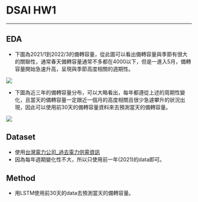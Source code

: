 # DSAI HW1

---

## EDA
* 下圖為2021/1到2022/3的備轉容量，從此圖可以看出備轉容量與季節有很大的關聯性，通常春天備轉容量通常不多都在4000以下，但是一進入5月，備轉容量開始急速升高，呈現與季節高度相關的週期性。

![](https://i.imgur.com/gmGYr53.png)

* 下圖為近三年的備轉容量分布，可以大略看出，每年都遵從上述的周期性變化，且當天的備轉容量一定跟近一個月的高度相關且很少急遽攀升的狀況出現，因此可以使用前30天的備轉容量資料來去預測當天的備轉容量。

![](https://i.imgur.com/UPegiwq.png)

## Dataset

* 使用[台灣電力公司_過去電力供需資訊](https://data.gov.tw/dataset/19995)
* 因為每年週期變化性不大，所以只使用前一年(2021)的data即可。

## Method

* 用LSTM使用前30天的data去預測當天的備轉容量。





